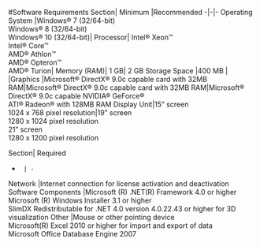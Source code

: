 #Software Requirements
Section|	Minimum	|Recommended
-|-|-
Operating System	|Windows® 7 (32/64-bit) <br>Windows® 8 (32/64-bit)<bR>Windows® 10 (32/64-bit)|
Processor|	Intel® Xeon™<br>Intel® Core™<br>AMD® Athlon™<br>AMD® Opteron™<br>AMD® Turion|
Memory (RAM)|	1 GB|	2 GB
Storage Space	|400 MB	|
|Graphics	|Microsoft® DirectX® 9.0c capable card with 32MB RAM|Microsoft® DirectX® 9.0c capable card with 32MB RAM|Microsoft® DirectX® 9.0c capable NVIDIA® GeForce® <br>ATI® Radeon® with 128MB RAM
Display Unit|15” screen<br>1024 x 768 pixel resolution|19” screen<br>1280 x 1024 pixel resolution<br>21” screen<br>1280 x 1200 pixel resolution

Section|    Required
-      | -   
Network |Internet connection for license activation and deactivation
Software Components |Microsoft (R) .NET(R) Framework 4.0 or higher<br>Microsoft (R) Windows Installer 3.1 or higher <br>SlimDX Redistributable for .NET 4.0 version 4.0.22.43 or higher for 3D visualization
Other   |Mouse or other pointing device<br>Microsoft(R) Excel 2010 or higher for import and export of data<br>Microsoft Office Database Engine 2007
